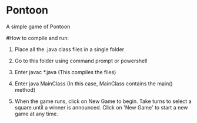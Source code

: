 # Pontoon

A simple game of Pontoon

#How to compile and run:

1. Place all the .java class files in a single folder

2. Go to this folder using command prompt or powershell

3. Enter javac *.java  (This compiles the files)

4. Enter java MainClass   (In this case, MainClass contains the main() method)

5. When the game runs, click on New Game to begin.  Take turns to select a square until a winner is announced.  Click on 'New Game' to start a new game at any time.
